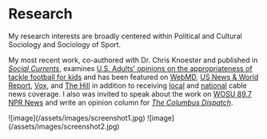 # Research

My research interests are broadly centered within Political and Cultural Sociology and Sociology of Sport.

My most recent work, co-authored with Dr. Chris Knoester and published in [_Social Currents_](https://journals.sagepub.com/doi/full/10.1177/23294965221074017), examines [U.S. Adults' opinions on the appropriateness of tackle football for kids](https://news.osu.edu/americans-love-football-but-differ-on-whether-kids-should-play/) and has been featured on [WebMD](https://www.webmd.com/brain/news/20220404/half-of-americans-now-think-playing-football-inappropriate-for-kids-survey), [US News & World Report](https://www.usnews.com/news/health-news/articles/2022-04-04/half-of-americans-now-think-playing-football-inappropriate-for-kids-survey), [Vox](https://www.vox.com/23537672/damar-hamlin-injury-nfl-football-tv-ratings), and [The Hill](https://thehill.com/policy/healthcare/3803182-damar-hamlin-injury-revives-safety-debate-over-a-sport-built-on-butting-heads/) in addition to receiving [local](https://www.nbc4i.com/news/local-news/ohio-state-study-50-of-americans-say-tackle-football-is-inappropriate-for-kids/) and [national](https://www.newsnationnow.com/us-news/sports/study-50-of-americans-say-tackle-football-inappropriate-for-kids/) cable news coverage. I also was invited to speak about the work on [WOSU 89.7 NPR News](https://news.wosu.org/show/all-sides-with-ann-fisher/2023-01-04/football-fans-question-safety-of-sport-following-damar-hamilns-collapse) and write an opinion column for [<em>The Columbus Dispatch</em>](https://www.dispatch.com/story/opinion/columns/2023/01/06/what-impact-will-damar-hamlin-injuries-have-on-youth-football-cinncinnati-bengals-buffalo-bills/69781520007/). 



<script type='text/javascript' src='https://d1bxh8uas1mnw7.cloudfront.net/assets/embed.js'></script>
<div data-badge-details="right" data-badge-type="large-donut" data-doi="10.1177/23294965221074017" data-hide-no-mentions="true" class="altmetric-embed"></div> ![image](/assets/images/screenshot1.jpg) ![image](/assets/images/screenshot2.jpg)
